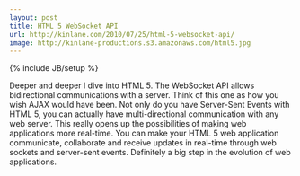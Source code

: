 ```yaml
---
layout: post
title: HTML 5 WebSocket API
url: http://kinlane.com/2010/07/25/html-5-websocket-api/
image: http://kinlane-productions.s3.amazonaws.com/html5.jpg
---
```

{% include JB/setup %}
Deeper and deeper I dive into HTML 5. The WebSocket API allows bidirectional   communications with a server. Think of this one as how you wish AJAX would have been. Not only do you have Server-Sent Events with HTML 5, you can actually have multi-directional communication with any web server.
This really opens up the possibilities of making web applications more real-time.
You can make your HTML 5 web application communicate, collaborate and receive updates in real-time through web sockets and server-sent events. Definitely a big step in the evolution of web applications.